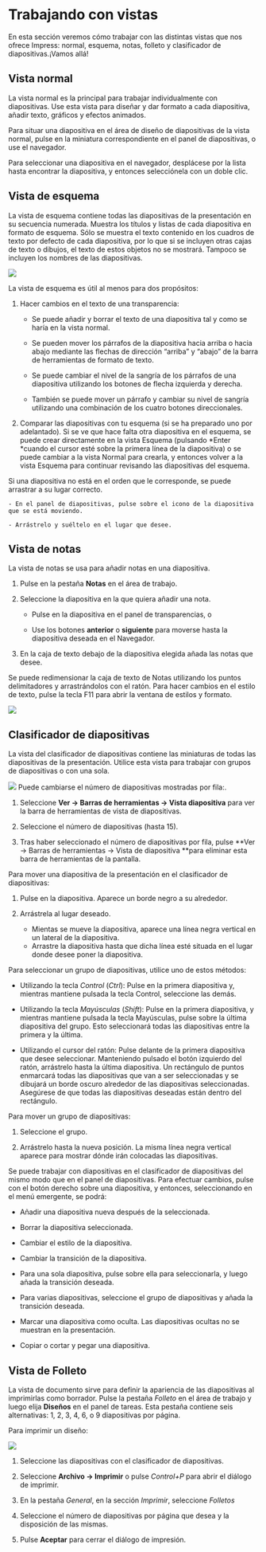 
# Trabajando con vistas

En esta sección veremos cómo trabajar con las distintas vistas que nos ofrece Impress: normal, esquema, notas, folleto y clasificador de diapositivas.¡Vamos allá!

## Vista normal

La vista normal es la principal para trabajar individualmente con diapositivas. Use esta vista para diseñar y dar formato a cada diapositiva, añadir texto, gráficos y efectos animados.

Para situar una diapositiva en el área de diseño de diapositivas de la vista normal, pulse en la miniatura correspondiente en el panel de diapositivas, o use el navegador.

Para seleccionar una diapositiva en el navegador, desplácese por la lista hasta encontrar la diapositiva, y entonces selecciónela con un doble clic.

## Vista de esquema

La vista de esquema contiene todas las diapositivas de la presentación en su secuencia numerada. Muestra los títulos y listas de cada diapositiva en formato de esquema. Sólo se muestra el texto contenido en los cuadros de texto por defecto de cada diapositiva, por lo que si se incluyen otras cajas de texto o dibujos, el texto de estos objetos no se mostrará. Tampoco se incluyen los nombres de las diapositivas.

![](https://raw.githubusercontent.com/catedu/libreOffice-la-suite-ofimatica-libre/master/img/Seleccion_377.png)

La vista de esquema es útil al menos para dos propósitos:


1. Hacer cambios en el texto de una transparencia:



    - Se puede añadir y borrar el texto de una diapositiva tal y como se haría en la vista normal.

    - Se pueden mover los párrafos de la diapositiva hacia arriba o hacia abajo mediante las flechas de dirección “arriba” y “abajo” de la barra de herramientas de formato de texto.

    - Se puede cambiar el nivel de la sangría de los párrafos de una diapositiva utilizando los botones de flecha izquierda y derecha.

    - También se puede mover un párrafo y cambiar su nivel de sangría utilizando una combinación de los cuatro botones direccionales.

2. Comparar las diapositivas con tu esquema (si se ha preparado uno por adelantado). Si se ve que hace falta otra diapositiva en el esquema, se puede crear directamente en la vista Esquema (pulsando *Enter *cuando el cursor esté sobre la primera línea de la diapositiva) o se puede cambiar a la vista Normal para crearla, y entonces volver a la vista Esquema para continuar revisando las diapositivas del esquema.


Si una diapositiva no está en el orden que le corresponde, se puede arrastrar a su lugar correcto.


    - En el panel de diapositivas, pulse sobre el icono de la diapositiva que se está moviendo.

    - Arrástrelo y suéltelo en el lugar que desee.

## Vista de notas

La vista de notas se usa para añadir notas en una diapositiva.

1. Pulse en la pestaña **Notas** en el área de trabajo.

2. Seleccione la diapositiva en la que quiera añadir una nota.

    - Pulse en la diapositiva en el panel de transparencias, o

    - Use los botones **anterior** o **siguiente** para moverse hasta la diapositiva deseada en el Navegador.

3. En la caja de texto debajo de la diapositiva elegida añada las notas que desee.

Se puede redimensionar la caja de texto de Notas utilizando los puntos delimitadores y arrastrándolos con el ratón. Para hacer cambios en el estilo de texto, pulse la tecla F11 para abrir la ventana de estilos y formato.

![](https://raw.githubusercontent.com/catedu/libreOffice-la-suite-ofimatica-libre/master/img/Seleccion_376.png)

## Clasificador de diapositivas

La vista del clasificador de diapositivas contiene las miniaturas de todas las diapositivas de la presentación. Utilice esta vista para trabajar con grupos de diapositivas o con una sola.

![](https://raw.githubusercontent.com/catedu/libreOffice-la-suite-ofimatica-libre/master/img/Seleccion_378.png)
Puede cambiarse el número de diapositivas mostradas por fila:.

1. Seleccione **Ver → Barras de herramientas → Vista diapositiva** para ver la barra de herramientas de vista de diapositivas.

2. Seleccione el número de diapositivas (hasta 15).

2. Tras haber seleccionado el número de diapositivas por fila, pulse **Ver → Barras de herramientas → Vista de diapositiva **para eliminar esta barra de herramientas de la pantalla.

Para mover una diapositiva de la presentación en el clasificador de diapositivas:

1. Pulse en la diapositiva. Aparece un borde negro a su alrededor.

2. Arrástrela al lugar deseado.

    - Mientas se mueve la diapositiva, aparece una línea negra vertical en un lateral de la diapositiva.
    - Arrastre la diapositiva hasta que dicha línea esté situada en el lugar donde desee poner la diapositiva.

Para seleccionar un grupo de diapositivas, utilice uno de estos métodos:

- Utilizando la tecla *Control* (*Ctrl*): Pulse en la primera diapositiva y, mientras mantiene pulsada la tecla Control, seleccione las demás.

- Utilizando la tecla *Mayúsculas* (*Shift*): Pulse en la primera diapositiva, y mientras mantiene pulsada la tecla Mayúsculas, pulse sobre la última diapositiva del grupo. Esto seleccionará todas las diapositivas entre la primera y la última.

- Utilizando el cursor del ratón: Pulse delante de la primera diapositiva que desee seleccionar. Manteniendo pulsado el botón izquierdo del ratón, arrástrelo hasta la última diapositiva. Un rectángulo de puntos enmarcará todas las diapositivas que van a ser seleccionadas y se dibujará un borde oscuro alrededor de las diapositivas seleccionadas. Asegúrese de que todas las diapositivas deseadas están dentro del rectángulo.

Para mover un grupo de diapositivas:

1. Seleccione el grupo.

2. Arrástrelo hasta la nueva posición. La misma línea negra vertical aparece para mostrar dónde irán colocadas las diapositivas.

Se puede trabajar con diapositivas en el clasificador de diapositivas del mismo modo que en el panel de diapositivas. Para efectuar cambios, pulse con el botón derecho sobre una diapositiva, y entonces, seleccionando en el menú emergente, se podrá:


- Añadir una diapositiva nueva después de la seleccionada.

- Borrar la diapositiva seleccionada.

- Cambiar el estilo de la diapositiva.

- Cambiar la transición de la diapositiva.

- Para una sola diapositiva, pulse sobre ella para seleccionarla, y luego añada la transición deseada.

- Para varias diapositivas, seleccione el grupo de diapositivas y añada la transición deseada.

- Marcar una diapositiva como oculta. Las diapositivas ocultas no se muestran en la presentación.

- Copiar o cortar y pegar una diapositiva.

## Vista de Folleto

La vista de documento sirve para definir la apariencia de las diapositivas al imprimirlas como borrador. Pulse la pestaña *Folleto* en el área de trabajo y luego elija **Diseños** en el panel de tareas. Esta pestaña contiene seis alternativas: 1, 2, 3, 4, 6, o 9 diapositivas por página.

Para imprimir un diseño:

![](https://raw.githubusercontent.com/catedu/libreOffice-la-suite-ofimatica-libre/master/img/Imprimir_380.png)

1. Seleccione las diapositivas con el clasificador de diapositivas.

2. Seleccione **Archivo → Imprimir** o pulse *Control+P* para abrir el diálogo de imprimir.

3. En la pestaña *General*, en la sección *Imprimir*, seleccione *Folletos*

4. Seleccione el número de diapositivas por página que desea y la disposición de las mismas.
5. Pulse **Aceptar** para cerrar el diálogo de impresión.


